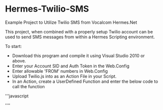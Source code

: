 Hermes-Twilio-SMS
=================

Example Project to Utilize Twilio SMS from Vocalcom Hermes.Net

This project, when combined with a properly setup Twilio account can be used to send SMS messages from within a Hermes Scripting environment.

To start:
* Download this program and compile it using Visual Studio 2010 or above.
* Enter your Account SID and Auth Token in the Web.Config
* Enter allowable 'FROM' numbers in Web.Config
* Upload Twilio.js into as an Action File in your Script.
* In an Action, create a UserDefined Function and enter the below code to call the function

'''javascript

''''